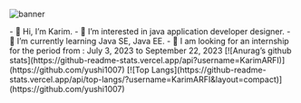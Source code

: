 <p align=”center”>
    <img width=”200" height=”200" src=”https://user-images.githubusercontent.com/100566437/236530703-36994b6a-1727-4091-84fe-a7efb20cf952.svg) alt="banner">
</p>
- 👋 Hi, I’m Karim.
- 👀 I’m interested in java application developer designer.
- 🌱 I’m currently learning Java SE, Java EE.
- 💞️ I am looking for an internship for the period from : July 3, 2023 to September 22, 2023
[![Anurag’s github stats](https://github-readme-stats.vercel.app/api?username=KarimARFI)](https://github.com/yushi1007)
[![Top Langs](https://github-readme-stats.vercel.app/api/top-langs/?username=KarimARFI&layout=compact)](https://github.com/yushi1007)
